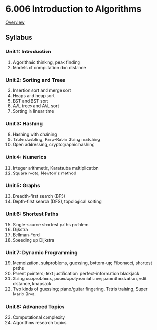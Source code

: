 # 6.006 Introduction to Algorithms
[Overview](https://ocw.mit.edu/courses/electrical-engineering-and-computer-science/6-006-introduction-to-algorithms-fall-2011/readings/)

## Syllabus
### Unit 1: Introduction
1. Algorithmic thinking, peak finding
2. Models of computation doc distance
### Unit 2: Sorting and Trees
3.	Insertion sort and merge sort
4.	Heaps and heap sort
5.	BST and BST sort
6.	AVL trees and AVL sort
7.	Sorting in linear time
### Unit 3: Hashing
8.	Hashing with chaining
9.	Table doubling, Karp-Rabin String matching
10.	Open addressing, cryptographic hashing
### Unit 4: Numerics
11.	Integer arithmetic, Karatsuba multiplication	 
12.	Square roots, Newton's method	 
### Unit 5: Graphs
13.	Breadth-first search (BFS)
14.	Depth-first search (DFS), topological sorting
### Unit 6: Shortest Paths
15.	Single-source shortest paths problem
16.	Dijkstra
17.	Bellman-Ford
18.	Speeding up Dijkstra	 
### Unit 7: Dynamic Programming
19.	Memoization, subproblems, guessing, bottom-up; Fibonacci, shortest paths
20.	Parent pointers; text justification, perfect-information blackjack
21.	String subproblems, psuedopolynomial time; parenthesization,
edit distance, knapsack
22.	Two kinds of guessing; piano/guitar fingering,
Tetris training, Super Mario Bros.	 
### Unit 8: Advanced Topics
23.	Computational complexity
24.	Algorithms research topics
